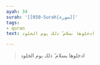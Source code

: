 ```yaml
---
ayah: 34
surah: '[[050-Surah|سورة]]'
tags:
- quran
text: ادخلوها بسلام ۖ ذلك يوم الخلود

---
```

> ادخلوها بسلام ۖ ذلك يوم الخلود
